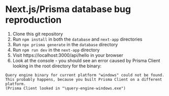 # Next.js/Prisma database bug reproduction

1. Clone this git repository
2. Run `npm install` in both the `database` and `next-app` directories
3. Run `npx prisma generate` in the `database` directory
4. Run `npm run dev` in the `next-app` directory
5. Visit https://localhost:3000/api/hello in your browser
6. Look at the console - you should see an error caused by Prisma Client looking in the root directory for the binary:

```
Query engine binary for current platform "windows" could not be found.
This probably happens, because you built Prisma Client on a different platform.
(Prisma Client looked in "\query-engine-windows.exe")
```
